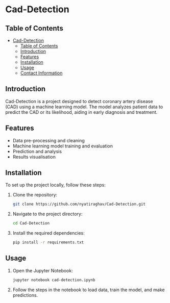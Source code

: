 # Cad-Detection

## Table of Contents

- [Cad-Detection](#cad-detection)
  - [Table of Contents](#table-of-contents)
  - [Introduction](#introduction)
  - [Features](#features)
  - [Installation](#installation)
  - [Usage](#usage)
  - [Contact Information](#contact-information)

## Introduction

Cad-Detection is a project designed to detect coronary artery disease (CAD) using a machine learning model. The model analyzes patient data to predict the CAD or its likelihood, aiding in early diagnosis and treatment.

## Features

- Data pre-processing and cleaning
- Machine learning model training and evaluation
- Prediction and analysis
- Results visualisation

## Installation

To set up the project locally, follow these steps:

1. Clone the repository:
    ```sh
    git clone https://github.com/nyatiraghav/Cad-Detection.git
    ```
2. Navigate to the project directory:
    ```sh
    cd Cad-Detection
    ```
3. Install the required dependencies:
    ```sh
    pip install -r requirements.txt
    ```

## Usage

1. Open the Jupyter Notebook:
    ```sh
    jupyter notebook cad-detection.ipynb
    ```
2. Follow the steps in the notebook to load data, train the model, and make predictions.
